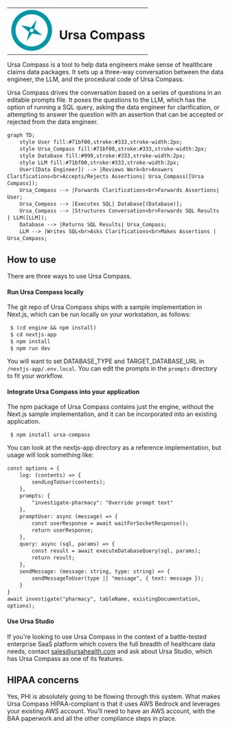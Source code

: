 <table>
<tr>
<td><img src="./compass-logo.svg" width="100" alt="Compass Logo"></td>
<td><h1>Ursa Compass</h1></td>
</tr>
</table>

Ursa Compass is a tool to help data engineers make sense of healthcare claims data packages. It sets up a three-way conversation between the data engineer, the LLM, and the procedural code of Ursa Compass.

Ursa Compass drives the conversation based on a series of questions in an editable prompts file. It poses the questions to the LLM, which has the option of running a SQL query, asking the data engineer for clarification, or attempting to answer the question with an assertion that can be accepted or rejected from the data engineer.

```mermaid
graph TD;
    style User fill:#71bf00,stroke:#333,stroke-width:2px;
    style Ursa_Compass fill:#71bf00,stroke:#333,stroke-width:2px;
    style Database fill:#999,stroke:#333,stroke-width:2px;
    style LLM fill:#71bf00,stroke:#333,stroke-width:2px;
    User([Data Engineer]) --> |Reviews Work<br>Answers Clarifications<br>Accepts/Rejects Assertions| Ursa_Compass([Ursa Compass]);
    Ursa_Compass --> |Forwards Clarifications<br>Forwards Assertions| User;
    Ursa_Compass --> |Executes SQL| Database[(Database)];
    Ursa_Compass --> |Structures Conversation<br>Forwards SQL Results | LLM([LLM]);
    Database --> |Returns SQL Results| Ursa_Compass;
    LLM --> |Writes SQL<br>Asks Clarifications<br>Makes Assertions | Ursa_Compass;
```

## How to use

There are three ways to use Ursa Compass.

#### Run Ursa Compass locally

The git repo of Ursa Compass ships with a sample implementation in Next.js, which can be run locally on your workstation, as follows:

```
 $ (cd engine && npm install)
 $ cd nextjs-app
 $ npm install
 $ npm run dev
```

You will want to set DATABASE_TYPE and TARGET_DATABASE_URL in `/nextjs-app/.env.local`. You can edit the prompts in the `prompts` directory to fit your workflow.

#### Integrate Ursa Compass into your application

The npm package of Ursa Compass contains just the engine, without the Next.js sample implementation, and it can be incorporated into an existing application. 

```
 $ npm install ursa-compass
```

You can look at the nextjs-app directory as a reference implementation, but usage will look something like:

```
const options = {
    log: (contents) => {
        sendLogToUser(contents);
    },
    prompts: {
        "investigate-pharmacy": "Override prompt text"
    },
    promptUser: async (message) => {
        const userResponse = await waitForSocketResponse();
        return userResponse;
    },
    query: async (sql, params) => {
        const result = await executeDatabaseQuery(sql, params);
        return result;
    },
    sendMessage: (message: string, type: string) => {
        sendMessageToUser(type || "message", { text: message });
    }
}
await investigate("pharmacy", tableName, existingDocumentation, options);
```

#### Use Ursa Studio

If you're looking to use Ursa Compass in the context of a battle-tested enterprise SaaS platform which covers the full breadth of healthcare data needs, contact sales@ursahealth.com and ask about Ursa Studio, which has Ursa Compass as one of its features.

## HIPAA concerns

Yes, PHI is absolutely going to be flowing through this system. What makes Ursa Compass HIPAA-compliant is that it uses AWS Bedrock and leverages your existing AWS account. You'll need to have an AWS account, with the BAA paperwork and all the other compliance steps in place.